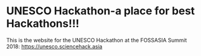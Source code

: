 UNESCO Hackathon-a place for best Hackathons!!!
============

This is the website for the UNESCO Hackathon at the FOSSASIA Summit 2018:
https://unesco.sciencehack.asia
